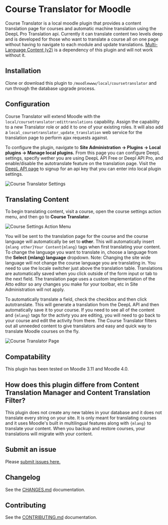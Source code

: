 # Course Translator for Moodle

Course Translator is a local moodle plugin that provides a content translation page for courses and automatic machine translation using the DeepL Pro Translation api. Currently it can translate content two levels deep and is developed for those who want to translate a course all on one page without having to navigate to each module and update translations. [Multi-Language Content (v2)](https://moodle.org/plugins/filter_multilang2) is a dependency of this plugin and will not work without it.

## Installation

Clone or download this plugin to ```/moodlewww/local/coursetranslator``` and run through the database upgrade process.

## Configuration

Course Translator will extend Moodle with the ```local/coursetranslator:edittranslations``` capability. Assign the capability to a new Translator role or add it to one of your existing roles. It will also add a ```local_coursetranslator_update_translation``` web service for the translation page to perform ajax requests against.

To configure the plugin, navigate to **Site Administration -> Plugins -> Local plugins -> Manage local plugins.** From this page you can configure DeepL settings, specify wether you are using DeepL API Free or Deepl API Pro, and enable/disable the autotranslate feature on the translation page. Visit the [DeepL API page](https://www.deepl.com/pro-api) to signup for an api key that you can enter into local plugin settings.

<img src="https://ik.imagekit.io/1zvlk0e7l/moodle/settings_v2spLzFgi.png?ik-sdk-version=javascript-1.4.3&updatedAt=1650925753470" alt="Course Translator Settings" />

## Translating Content

To begin translating content, visit a course, open the course settings action menu, and then go to **Course Translator**.

<img src="https://ik.imagekit.io/1zvlk0e7l/moodle/action-menu_zsYkTOVeN.png?ik-sdk-version=javascript-1.4.3&updatedAt=1650925893813" alt="Course Settings Action Menu" />

You will be sent to the translation page for the course and the course language will automatically be set to **other**. This will automatically insert ```{mlang other}Your Content{mlang}``` tags when first translating your content. To change the language you want to translate in, choose a language from the **Select {mlang} language** dropdown. Note: Changing the site wide language will not change the course language you are translating in. You need to use the locale switcher just above the translation table. Translations are automatically saved when you click outside of the form input or tab to the next field. The translation page uses a custom implementation of the Atto editor so any changes you make for your toolbar, etc in Site Administration will not apply.

To automatically translate a field, check the checkbox and then click autotranslate. This will generate a translation from the DeepL API and then automatically save it to your course. If you need to see all of the content and ```{mlang}``` tags for the activty you are editing, you will need to go back to your course and edit the activity from there. The Course Translator filters out all unneeded content to give translators and easy and quick way to translate Moodle courses on the fly.

<img src="https://ik.imagekit.io/1zvlk0e7l/moodle/course-translator_JBBrSg_Ng.png?ik-sdk-version=javascript-1.4.3&updatedAt=1650926556695" alt="Course Translator Page">

## Compatability

This plugin has been tested on Moodle 3.11 and Moodle 4.0.

## How does this plugin differe from Content Translation Manager and Content Translation Filter?

This plugin does not create any new tables in your database and it does not translate every string on your site. It is only meant for translating courses and it uses Moodle's built in multilingual features along with ```{mlang}``` to translate your content. When you backup and restore courses, your translations will migrate with your content.

## Submit an issue

Please [submit issues here.](https://github.com/jamfire/moodle-local_coursetranslator/issues)

## Changelog

See the [CHANGES.md](CHANGES.md) documentation.

## Contributing

See the [CONTRIBUTING.md](CONTRIBUTING.md) documentation.